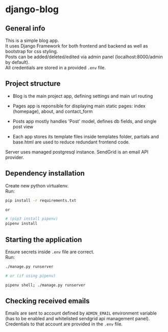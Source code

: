 # django-blog

## General info

This is a simple blog app.  
It uses Django Framework for both frontend and backend as well as bootstrap for css styling.  
Posts can be added/deleted/edited via admin panel (localhost:8000/admin by default).  
All credentials are stored in a provided `.env` file.

## Project structure

- Blog is the main project app, defining settings and main url routing

- Pages app is reponsible for displaying main static pages: index (homepage), about, and contact_form

- Posts app mostly handles 'Post' model, defines db fields, and single post view

- Each app stores its template files inside templates folder, partials and base.html are used to reduce redundant frontend code.

Server uses managed postgresql instance.
SendGrid is an email API provider.

## Dependency installation

Create new python virtualenv.  
Run:

```bash
pip install -r requirements.txt

or

# (pip3 install pipenv)
pipenv install
```

## Starting the application

Ensure secrets inside `.env` file are correct.  
Run:

```bash
./manage.py runserver

# or (if using pipenv)

pipenv shell; ./manage.py runserver
```

## Checking received emails

Emails are sent to account defined by `ADMIN_EMAIL` environment variable (has to be enabled and whitelisted sendgrid api management panel).
Credentials to that account are provided in the `.env` file.
